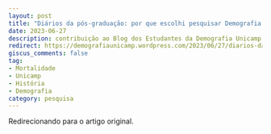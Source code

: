 ```yaml
---
layout: post
title: "Diários da pós-graduação: por que escolhi pesquisar Demografia na Unicamp?"
date: 2023-06-27
description: contribuição ao Blog dos Estudantes da Demografia Unicamp
redirect: https://demografiaunicamp.wordpress.com/2023/06/27/diarios-da-pos-graduacao-matheus-albino/
giscus_comments: false
tag:
- Mortalidade
- Unicamp
- História
- Demografia
category: pesquisa
---
```


Redirecionando para o artigo original.
